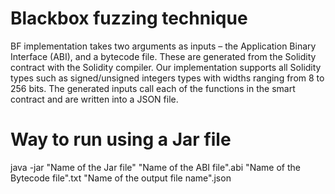 # Blackbox fuzzing technique 

BF implementation takes two arguments as inputs – the Application Binary Interface (ABI), and a bytecode file. These are generated from the Solidity contract with
the Solidity compiler.  Our implementation supports all Solidity types such as signed/unsigned integers types with widths ranging from 8 to 256 bits. The generated
inputs call each of the functions in the smart contract and are written into a JSON file.





# Way to run using a Jar file
java -jar "Name of the Jar file" "Name of the ABI file".abi  "Name of the Bytecode file".txt "Name of the output file name".json


